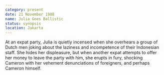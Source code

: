 ```yaml
---
category: present
date: 21 November 1988
name: Julia Goes Ballistic
status: synopsis
location: Jakarta
---
```

At an expat party, Julia
is quietly incensed when she overhears a group of Dutch men joking about
the laziness and incompetence of their Indonesian staff. She hides her
displeasure, but when another expat attempts to offer her money to leave
the party with him, she erupts in fury, shocking Cameron with her vehement denunciations of foreigners, and perhaps Cameron himself.  
